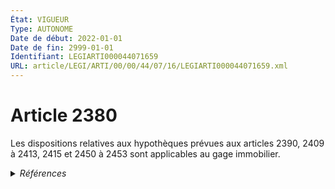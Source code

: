 ```yaml
---
État: VIGUEUR
Type: AUTONOME
Date de début: 2022-01-01
Date de fin: 2999-01-01
Identifiant: LEGIARTI000044071659
URL: article/LEGI/ARTI/00/00/44/07/16/LEGIARTI000044071659.xml
---
```


<h1>Article 2380</h1>

Les dispositions relatives aux hypothèques prévues aux articles 2390, 2409 à
2413, 2415 et 2450 à 2453 sont applicables au gage immobilier.


<details>
  <summary><em>Références</em></summary>

  <h2>Articles faisant référence à l'article</h2>
  
  <ul>
    <li>
      <a href="https://legal.tricoteuses.fr//redirection/LEGIARTI000044045524?vers=git&vers=legifrance">Ordonnance n° 2021-1192 du 15 septembre 2021 portant réforme du droit des sûretés - article 14 ENTIEREMENT_MODIF</a> MODIFIE source
    </li>
    <li>
      <a href="https://legal.tricoteuses.fr//redirection/LEGIARTI000006449464?vers=git&vers=legifrance">Code civil - article 2409 AUTONOME MODIFIE, en vigueur du 2006-03-24 au 2009-01-01</a> CITATION cible
    </li>
    <li>
      <a href="https://legal.tricoteuses.fr//redirection/LEGIARTI000006449465?vers=git&vers=legifrance">Code civil - article 2409 AUTONOME MODIFIE, en vigueur du 2009-01-01 au 2022-01-01</a> CITATION cible
    </li>
    <li>
      <a href="https://legal.tricoteuses.fr//redirection/LEGIARTI000006450042?vers=git&vers=legifrance">Code civil - article 2450 AUTONOME MODIFIE, en vigueur du 2006-03-24 au 2013-01-01</a> CITATION cible
    </li>
    <li>
      <a href="https://legal.tricoteuses.fr//redirection/LEGIARTI000044071823?vers=git&vers=legifrance">Code civil - article 2450 AUTONOME VIGUEUR, en vigueur depuis le 2022-01-01</a> CITATION cible
    </li>
    <li>
      <a href="https://legal.tricoteuses.fr//redirection/LEGIARTI000022335588?vers=git&vers=legifrance">Code civil - article 2450 AUTONOME MODIFIE, en vigueur du 2013-01-01 au 2022-01-01</a> CITATION cible
    </li>
    <li>
      <a href="https://legal.tricoteuses.fr//redirection/LEGIARTI000006449272?vers=git&vers=legifrance">Code civil - article 2390 AUTONOME MODIFIE, en vigueur du 2006-03-24 au 2022-01-01</a> CITATION cible
    </li>
    <li>
      <a href="https://legal.tricoteuses.fr//redirection/LEGIARTI000044071646?vers=git&vers=legifrance">Code civil - article 2390 AUTONOME VIGUEUR, en vigueur depuis le 2022-01-01</a> CITATION cible
    </li>
    <li>
      <a href="https://legal.tricoteuses.fr//redirection/LEGIARTI000006449548?vers=git&vers=legifrance">Code civil - article 2415 AUTONOME MODIFIE, en vigueur du 2006-03-24 au 2022-01-01</a> CITATION cible
    </li>
    <li>
      <a href="https://legal.tricoteuses.fr//redirection/LEGIARTI000044072078?vers=git&vers=legifrance">Code civil - article 2415 AUTONOME VIGUEUR, en vigueur depuis le 2022-01-01</a> CITATION cible
    </li>
    <li>
      <a href="https://legal.tricoteuses.fr//redirection/LEGIARTI000044072114?vers=git&vers=legifrance">Code civil - article 2409 AUTONOME VIGUEUR, en vigueur depuis le 2022-01-01</a> CITATION cible
    </li>
  </ul>
  
  <h2>Références faites par l'article</h2>
  
  <ul>
    <li>
      2006-03-23 CITATION cible <a href="https://legal.tricoteuses.fr//redirection/LEGIARTI000006532997?vers=git&vers=legifrance">Ordonnance n° 2006-346 du 23 mars 2006 relative aux sûretés. - article 57 AUTONOME VIGUEUR, en vigueur depuis le 2006-03-24</a>
    </li>
    <li>
      2013-06-20 CITATION cible <a href="https://legal.tricoteuses.fr//redirection/LEGIARTI000032043160?vers=git&vers=legifrance">Ordonnance n° 2013-516 du 20 juin 2013 portant actualisation du droit civil applicable en Nouvelle-Calédonie et dans les îles Wallis et Futuna - article 1 AUTONOME VIGUEUR, en vigueur depuis le 2016-10-01</a>
    </li>
    <li>
      2021-09-15 MODIFIE cible <a href="https://legal.tricoteuses.fr//redirection/LEGIARTI000044045524?vers=git&vers=legifrance">Ordonnance n° 2021-1192 du 15 septembre 2021 portant réforme du droit des sûretés - article 14 ENTIEREMENT_MODIF</a>
    </li>
    <li>
      2021-12-29 CITATION cible <a href="https://legal.tricoteuses.fr//redirection/LEGIARTI000044858965?vers=git&vers=legifrance">Décret n° 2021-1888 du 29 décembre 2021 pris en application de l'ordonnance n° 2021-1192 du 15 septembre 2021 portant réforme du droit des sûretés - article 5 ENTIEREMENT_MODIF</a>
    </li>
    <li>
      2999-01-01 CONCORDANCE source <a href="https://legal.tricoteuses.fr//redirection/LEGIARTI000020616141?vers=git&vers=legifrance">Code civil - article 2388 AUTONOME MODIFIE, en vigueur du 2009-05-14 au 2022-01-01</a>
    </li>
    <li>
      2999-01-01 CITATION source <a href="https://legal.tricoteuses.fr//redirection/LEGIARTI000006449272?vers=git&vers=legifrance">Code civil - article 2390 AUTONOME MODIFIE, en vigueur du 2006-03-24 au 2022-01-01</a>
    </li>
    <li>
      2999-01-01 CITATION source <a href="https://legal.tricoteuses.fr//redirection/LEGIARTI000006449464?vers=git&vers=legifrance">Code civil - article 2409 AUTONOME MODIFIE, en vigueur du 2006-03-24 au 2009-01-01</a>
    </li>
    <li>
      2999-01-01 CITATION source <a href="https://legal.tricoteuses.fr//redirection/LEGIARTI000006449548?vers=git&vers=legifrance">Code civil - article 2415 AUTONOME MODIFIE, en vigueur du 2006-03-24 au 2022-01-01</a>
    </li>
    <li>
      2999-01-01 CITATION source <a href="https://legal.tricoteuses.fr//redirection/LEGIARTI000006450042?vers=git&vers=legifrance">Code civil - article 2450 AUTONOME MODIFIE, en vigueur du 2006-03-24 au 2013-01-01</a>
    </li>
    <li>
      2999-01-01 CITATION cible <a href="https://legal.tricoteuses.fr//redirection/LEGIARTI000044073173?vers=git&vers=legifrance">Code de l'expropriation pour cause d'utilité publique - article L222-3 AUTONOME VIGUEUR, en vigueur depuis le 2022-01-01</a>
    </li>
    <li>
      2999-01-01 CITATION cible <a href="https://legal.tricoteuses.fr//redirection/LEGIARTI000039280004?vers=git&vers=legifrance">Code de l'urbanisme - article L322-5 AUTONOME MODIFIE, en vigueur du 2020-01-01 au 2022-01-01</a>
    </li>
    <li>
      2999-01-01 CITATION cible <a href="https://legal.tricoteuses.fr//redirection/LEGIARTI000006824593?vers=git&vers=legifrance">Code de la construction et de l'habitation - article L261-8 AUTONOME MODIFIE, en vigueur du 2006-03-24 au 2006-07-16</a>
    </li>
    <li>
      2999-01-01 PILOTE_SUIVEUR cible <a href="https://legal.tricoteuses.fr//redirection/LEGIARTI000006824594?vers=git&vers=legifrance">Code de la construction et de l'habitation - article L261-8 AUTONOME VIGUEUR, en vigueur depuis le 2006-07-16</a>
    </li>
    <li>
      2999-01-01 CITATION cible <a href="https://legal.tricoteuses.fr//redirection/LEGIARTI000006587545?vers=git&vers=legifrance">Code rural (nouveau) - article R151-18 AUTONOME MODIFIE, en vigueur du 2006-05-05 au 2013-01-01</a>
    </li>
    <li>
      CODIFICATION source Loi 1804-03-19
    </li>
  </ul>
</details>
